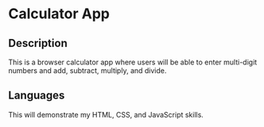 # Calculator App
## Description
This is a browser calculator app where users will be able to enter multi-digit numbers and add, subtract, multiply, and divide.

## Languages
This will demonstrate my HTML, CSS, and JavaScript skills.
